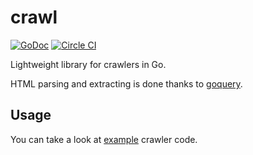 # crawl

[![GoDoc](https://godoc.org/github.com/crackcomm/crawl?status.svg)](https://godoc.org/github.com/crackcomm/crawl) [![Circle CI](https://img.shields.io/circleci/project/crackcomm/crawl.svg)](https://circleci.com/gh/crackcomm/crawl)

Lightweight library for crawlers in Go.

HTML parsing and extracting is done thanks to [goquery](https://godoc.org/github.com/PuerkitoBio/goquery/).

## Usage

You can take a look at [example](https://github.com/crackcomm/crawl/blob/master/examples/imdb/main.go) crawler code.
